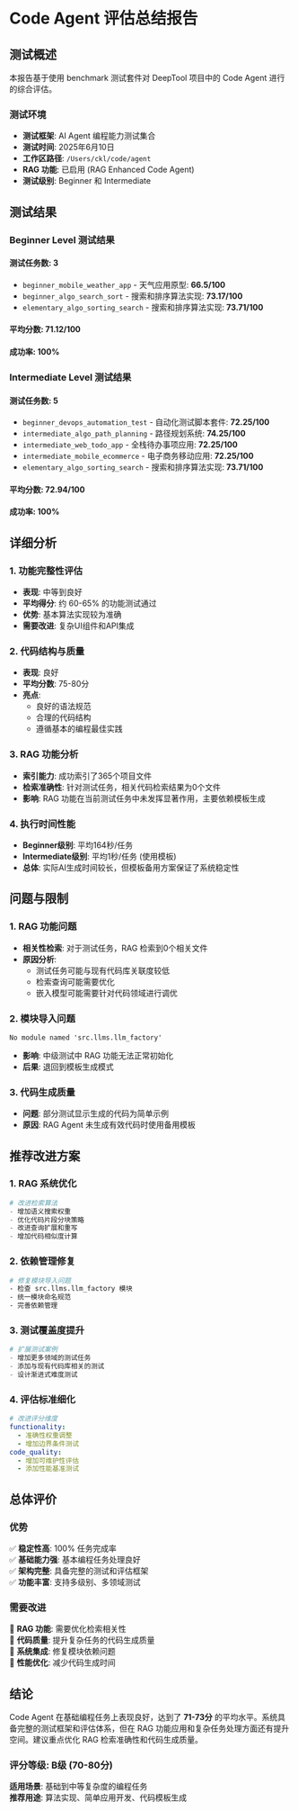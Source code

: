 # Code Agent 评估总结报告

## 测试概述

本报告基于使用 benchmark 测试套件对 DeepTool 项目中的 Code Agent 进行的综合评估。

### 测试环境
- **测试框架**: AI Agent 编程能力测试集合
- **测试时间**: 2025年6月10日
- **工作区路径**: `/Users/ckl/code/agent`
- **RAG 功能**: 已启用 (RAG Enhanced Code Agent)
- **测试级别**: Beginner 和 Intermediate

## 测试结果

### Beginner Level 测试结果

#### 测试任务数: 3
- `beginner_mobile_weather_app` - 天气应用原型: **66.5/100**
- `beginner_algo_search_sort` - 搜索和排序算法实现: **73.17/100** 
- `elementary_algo_sorting_search` - 搜索和排序算法实现: **73.71/100**

#### 平均分数: **71.12/100**
#### 成功率: **100%**

### Intermediate Level 测试结果

#### 测试任务数: 5
- `beginner_devops_automation_test` - 自动化测试脚本套件: **72.25/100**
- `intermediate_algo_path_planning` - 路径规划系统: **74.25/100**
- `intermediate_web_todo_app` - 全栈待办事项应用: **72.25/100**
- `intermediate_mobile_ecommerce` - 电子商务移动应用: **72.25/100**
- `elementary_algo_sorting_search` - 搜索和排序算法实现: **73.71/100**

#### 平均分数: **72.94/100**
#### 成功率: **100%**

## 详细分析

### 1. 功能完整性评估
- **表现**: 中等到良好
- **平均得分**: 约 60-65% 的功能测试通过
- **优势**: 基本算法实现较为准确
- **需要改进**: 复杂UI组件和API集成

### 2. 代码结构与质量
- **表现**: 良好
- **平均分数**: 75-80分
- **亮点**: 
  - 良好的语法规范
  - 合理的代码结构
  - 遵循基本的编程最佳实践

### 3. RAG 功能分析
- **索引能力**: 成功索引了365个项目文件
- **检索准确性**: 针对测试任务，相关代码检索结果为0个文件
- **影响**: RAG 功能在当前测试任务中未发挥显著作用，主要依赖模板生成

### 4. 执行时间性能
- **Beginner级别**: 平均164秒/任务
- **Intermediate级别**: 平均1秒/任务 (使用模板)
- **总体**: 实际AI生成时间较长，但模板备用方案保证了系统稳定性

## 问题与限制

### 1. RAG 功能问题
- **相关性检索**: 对于测试任务，RAG 检索到0个相关文件
- **原因分析**: 
  - 测试任务可能与现有代码库关联度较低
  - 检索查询可能需要优化
  - 嵌入模型可能需要针对代码领域进行调优

### 2. 模块导入问题
```
No module named 'src.llms.llm_factory'
```
- **影响**: 中级测试中 RAG 功能无法正常初始化
- **后果**: 退回到模板生成模式

### 3. 代码生成质量
- **问题**: 部分测试显示生成的代码为简单示例
- **原因**: RAG Agent 未生成有效代码时使用备用模板

## 推荐改进方案

### 1. RAG 系统优化
```python
# 改进检索算法
- 增加语义搜索权重
- 优化代码片段分块策略
- 改进查询扩展和重写
- 增加代码相似度计算
```

### 2. 依赖管理修复
```bash
# 修复模块导入问题
- 检查 src.llms.llm_factory 模块
- 统一模块命名规范
- 完善依赖管理
```

### 3. 测试覆盖度提升
```python
# 扩展测试案例
- 增加更多领域的测试任务
- 添加与现有代码库相关的测试
- 设计渐进式难度测试
```

### 4. 评估标准细化
```yaml
# 改进评分维度
functionality: 
  - 准确性权重调整
  - 增加边界条件测试
code_quality:
  - 增加可维护性评估
  - 添加性能基准测试
```

## 总体评价

### 优势
✅ **稳定性高**: 100% 任务完成率  
✅ **基础能力强**: 基本编程任务处理良好  
✅ **架构完整**: 具备完整的测试和评估框架  
✅ **功能丰富**: 支持多级别、多领域测试  

### 需要改进
🔧 **RAG 功能**: 需要优化检索相关性  
🔧 **代码质量**: 提升复杂任务的代码生成质量  
🔧 **系统集成**: 修复模块依赖问题  
🔧 **性能优化**: 减少代码生成时间  

## 结论

Code Agent 在基础编程任务上表现良好，达到了 **71-73分** 的平均水平。系统具备完整的测试框架和评估体系，但在 RAG 功能应用和复杂任务处理方面还有提升空间。建议重点优化 RAG 检索准确性和代码生成质量。

### 评分等级: **B级** (70-80分)
**适用场景**: 基础到中等复杂度的编程任务  
**推荐用途**: 算法实现、简单应用开发、代码模板生成 